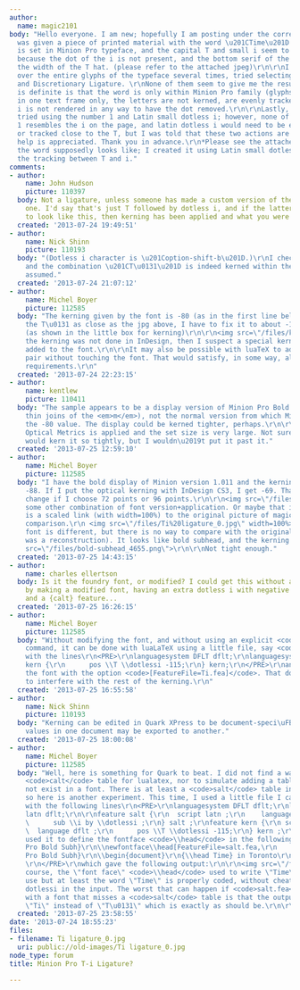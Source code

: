 ```yaml
---
author:
  name: magic2101
body: "Hello everyone. I am new; hopefully I am posting under the correct topic.\r\n\r\nI
  was given a piece of printed material with the word \u201CTime\u201D in the title.\r\nIt
  is set in Minion Pro typeface, and the capital T and small i seem to be a ligature
  because the dot of the i is not present, and the bottom serif of the i sits within
  the width of the T hat. (please refer to the attached jpeg)\r\n\r\nI have looked
  over the entire glyphs of the typeface several times, tried selecting both Ligature
  and Discretionary Ligature. \r\nNone of them seem to give me the result.\r\n\r\nWhat
  is definite is that the word is only within Minion Pro family (glyphs included),
  in one text frame only, the letters are not kerned, are evenly tracked, and the
  i is not rendered in any way to have the dot removed.\r\n\r\nLastly, I have also
  tried using the number 1 and Latin small dotless i; however, none of the number
  1 resembles the i on the page, and latin dotless i would need to be either kerned
  or tracked close to the T, but I was told that these two actions are not involved.\r\n\r\n\r\nAny
  help is appreciated. Thank you in advance.\r\n*Please see the attached jpeg of what
  the word supposedly looks like; I created it using Latin small dotless i, reduce
  the tracking between T and i."
comments:
- author:
    name: John Hudson
    picture: 110397
  body: Not a ligature, unless someone has made a custom version of the font containing
    one. I'd say that's just T followed by dotless i, and if the latter needs kerning
    to look like this, then kerning has been applied and what you were told it incorrect.
  created: '2013-07-24 19:49:51'
- author:
    name: Nick Shinn
    picture: 110193
  body: "(Dotless i character is \u201Coption-shift-b\u201D.)\r\nI checked the font,
    and the combination \u201CT\u0131\u201D is indeed kerned within the font, as John
    assumed."
  created: '2013-07-24 21:07:12'
- author:
    name: Michel Boyer
    picture: 112585
  body: "The kerning given by the font is -80 (as in the first line below). To get
    the T\u0131 as close as the jpg above, I have to fix it to about -115 in InDesign
    (as shown in the little box for kerning)\r\n\r\n<img src=\"/files/kerning_6653.png\">\r\n\r\nIf
    the kerning was not done in InDesign, then I suspect a special kerning pair was
    added to the font.\r\n\r\nIt may also be possible with luaTeX to add that kerning
    pair without touching the font. That would satisfy, in some way, all the given
    requirements.\r\n"
  created: '2013-07-24 22:23:15'
- author:
    name: kentlew
    picture: 110411
  body: "The sample appears to be a display version of Minion Pro Bold (notice the
    thin joins of the <em>m</em>), not the normal version from which Michel extracted
    the -80 value. The display could be kerned tighter, perhaps.\r\n\r\nOr perhaps
    Optical Metrics is applied and the set size is very large. Not sure if the algorithm
    would kern it so tightly, but I wouldn\u2019t put it past it."
  created: '2013-07-25 12:59:10'
- author:
    name: Michel Boyer
    picture: 112585
  body: "I have the bold display of Minion version 1.011 and the kerning is tighter,
    -88. If I put the optical kerning with InDesign CS3, I get -69. That does not
    change if I choose 72 points or 96 points.\r\n\r\n<img src=\"/files/bold-display_6086.png\">\r\n\r\nMaybe
    some other combination of font version+application. Or maybe that is it.\r\n\r\nAdded:\r\n\r\nHere
    is a scaled link (with width=100%) to the original picture of magic2101 for rapid
    comparison.\r\n <img src=\"/files/Ti%20ligature_0.jpg\" width=100%>\r\n\r\nThe
    font is different, but there is no way to compare with the original (that picture
    was a reconstruction). It looks like bold subhead, and the kerning I get is -83\r\n\r\n<img
    src=\"/files/bold-subhead_4655.png\">\r\n\r\nNot tight enough."
  created: '2013-07-25 14:43:15'
- author:
    name: charles ellertson
  body: Is it the foundry font, or modified? I could get this without any kerning
    by making a modified font, having an extra dotless i with negative left sidebearing,
    and a {calt} feature...
  created: '2013-07-25 16:26:15'
- author:
    name: Michel Boyer
    picture: 112585
  body: "Without modifying the font, and without using an explicit <code>\\kern</code>
    command, it can be done with luaLaTeX using a little file, say <code>Ti.fea</code>
    with the lines\r\n<PRE>\r\nlanguagesystem DFLT dflt;\r\nlanguagesystem latn dflt;\r\nfeature
    kern {\r\n      pos \\T \\dotlessi -115;\r\n} kern;\r\n</PRE>\r\nand then loading
    the font with the option <code>[FeatureFile=Ti.fea]</code>. That does not seem
    to interfere with the rest of the kerning.\r\n"
  created: '2013-07-25 16:55:58'
- author:
    name: Nick Shinn
    picture: 110193
  body: "Kerning can be edited in Quark XPress to be document-speci\uFB01c, and the
    values in one document may be exported to another."
  created: '2013-07-25 18:00:08'
- author:
    name: Michel Boyer
    picture: 112585
  body: "Well, here is something for Quark to beat. I did not find a way to make a
    <code>calt</code> table for lualatex, nor to simulate adding a table that does
    not exist in a font. There is at least a <code>salt</code> table in Minion Pro
    so here is another experiment. This time, I used a little file I called <code>salt.fea</code>
    with the following lines\r\n<PRE>\r\nlanguagesystem DFLT dflt;\r\nlanguagesystem
    latn dflt;\r\n\r\nfeature salt {\r\n  script latn ;\r\n    language dflt ;\r\n
    \      sub \\i by \\dotlessi ;\r\n} salt ;\r\nfeature kern {\r\n script latn;\r\n
    \  language dflt ;\r\n      pos \\T \\dotlessi -115;\r\n} kern ;\r\n</PRE>\r\nI
    used it to define the fontface <code>\\head</code> in the following luaLaTeX file\r\n<PRE>\r\n\\documentclass{article}\r\n\\usepackage{fontspec}\r\n\r\n\\setromanfont{Minion
    Pro Bold Subh}\r\n\\newfontface\\head[FeatureFile=salt.fea,\r\n                  Style=Alternate]{Minion
    Pro Bold Subh}\r\n\\begin{document}\r\n{\\head Time} in Toronto\r\n\\end{document}
    \r\n</PRE>\r\nwhich gave the following output:\r\n\r\n<img src=\"/files/timeintoronto_5104.png\">\r\n\r\nOf
    course, the \"font face\" <code>\\head</code> used to write \"Time\" is of little
    use but at least the word \"Time\" is properly coded, without cheating with an
    dotlessi in the input. The worst that can happen if <code>salt.fea</code> is used
    with a font that misses a <code>salt</code> table is that the output simply shows
    \"Ti\" instead of \"T\u0131\" which is exactly as should be.\r\n\r\n"
  created: '2013-07-25 23:58:55'
date: '2013-07-24 18:55:23'
files:
- filename: Ti ligature_0.jpg
  uri: public://old-images/Ti ligature_0.jpg
node_type: forum
title: Minion Pro T-i Ligature?

---
```

